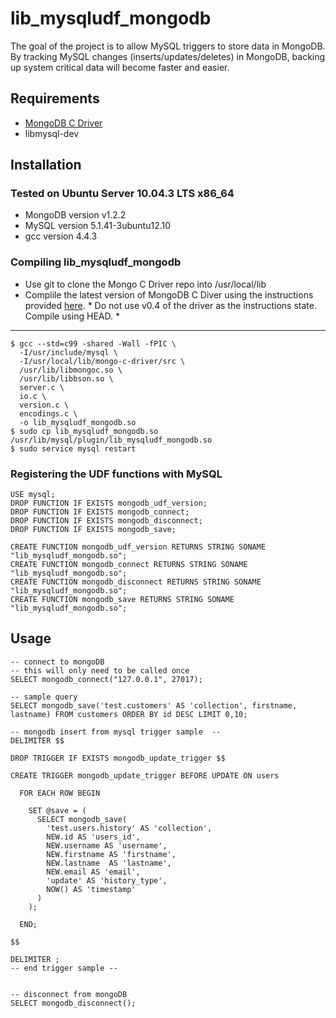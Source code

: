 # lib_mysqludf_mongodb

The goal of the project is to allow MySQL triggers to store data in MongoDB.  By tracking MySQL changes (inserts/updates/deletes) in MongoDB, backing up system critical data will become faster and easier.

## Requirements
*  [MongoDB C Driver](http://www.mongodb.org/display/DOCS/C+Language+Center)
*  libmysql-dev

## Installation

### Tested on Ubuntu Server 10.04.3 LTS x86_64
* MongoDB version v1.2.2
* MySQL version 5.1.41-3ubuntu12.10
* gcc version 4.4.3
  

### Compiling lib_mysqludf_mongodb
* Use git to clone the Mongo C Driver repo into /usr/local/lib
* Complile the latest version of MongoDB C Diver using the instructions provided [here](http://api.mongodb.org/c/current/building.html).  * Do not use v0.4 of the driver as the instructions state. Compile using HEAD. *

- - -

    $ gcc --std=c99 -shared -Wall -fPIC \
      -I/usr/include/mysql \
      -I/usr/local/lib/mongo-c-driver/src \
      /usr/lib/libmongoc.so \
      /usr/lib/libbson.so \
      server.c \
      io.c \
      version.c \
      encodings.c \
      -o lib_mysqludf_mongodb.so
    $ sudo cp lib_mysqludf_mongodb.so /usr/lib/mysql/plugin/lib_mysqludf_mongodb.so
    $ sudo service mysql restart

### Registering the UDF functions with MySQL
    USE mysql;
    DROP FUNCTION IF EXISTS mongodb_udf_version;
    DROP FUNCTION IF EXISTS mongodb_connect;
    DROP FUNCTION IF EXISTS mongodb_disconnect;
    DROP FUNCTION IF EXISTS mongodb_save;

    CREATE FUNCTION mongodb_udf_version RETURNS STRING SONAME "lib_mysqludf_mongodb.so";
    CREATE FUNCTION mongodb_connect RETURNS STRING SONAME "lib_mysqludf_mongodb.so";
    CREATE FUNCTION mongodb_disconnect RETURNS STRING SONAME "lib_mysqludf_mongodb.so";
    CREATE FUNCTION mongodb_save RETURNS STRING SONAME "lib_mysqludf_mongodb.so";

## Usage
    -- connect to mongoDB
    -- this will only need to be called once
    SELECT mongodb_connect("127.0.0.1", 27017);

    -- sample query
    SELECT mongodb_save('test.customers' AS 'collection', firstname, lastname) FROM customers ORDER BY id DESC LIMIT 0,10;

    -- mongodb insert from mysql trigger sample  --
    DELIMITER $$

    DROP TRIGGER IF EXISTS mongodb_update_trigger $$
     
    CREATE TRIGGER mongodb_update_trigger BEFORE UPDATE ON users
      
      FOR EACH ROW BEGIN
      
        SET @save = (
          SELECT mongodb_save(
            'test.users.history' AS 'collection',
            NEW.id AS 'users_id',
            NEW.username AS 'username',
            NEW.firstname AS 'firstname', 
            NEW.lastname  AS 'lastname',
            NEW.email AS 'email',
            'update' AS 'history_type',
            NOW() AS 'timestamp'
          )
        );
     
      END;

    $$

    DELIMITER ;
    -- end trigger sample --


    -- disconnect from mongoDB
    SELECT mongodb_disconnect();
